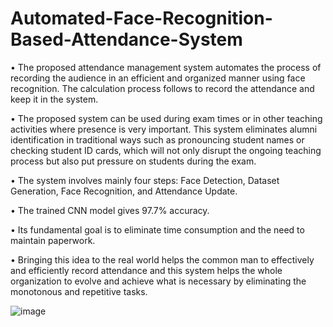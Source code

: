 # Automated-Face-Recognition-Based-Attendance-System

•	The proposed attendance management system automates the process of recording the audience in an efficient and organized manner using face recognition. The calculation process follows to record the attendance and keep it in the system. 

•	The proposed system can be used during exam times or in other teaching activities where presence is very important. This system eliminates alumni identification in traditional ways such as pronouncing student names or checking student ID cards, which will not only disrupt the ongoing teaching process but also put pressure on students during the exam.

•	The system involves mainly four steps:  Face Detection, Dataset Generation, Face Recognition, and Attendance Update. 

•	The trained CNN model gives 97.7% accuracy.

•	Its fundamental goal is to eliminate time consumption and the need to maintain paperwork. 

•	Bringing this idea to the real world helps the common man to effectively and efficiently record attendance and this system helps the whole organization to evolve and achieve what is necessary by eliminating the monotonous and repetitive tasks.

![image](https://user-images.githubusercontent.com/56066703/202724847-9f61d7b5-e2f1-4b90-bd5b-1bb0a0f0b5c0.png)
